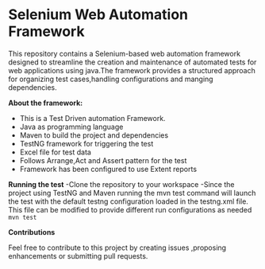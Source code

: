 # Selenium Web Automation Framework

This repository contains a Selenium-based web automation framework designed to streamline the creation and maintenance of
automated tests for web applications using java.The framework provides a structured approach for organizing test cases,handling configurations
and manging dependencies.

**About the framework:**

- This is a Test Driven automation Framework.
- Java as programming language
- Maven to build the project and dependencies
- TestNG framework for triggering the test
- Excel file  for test data
- Follows Arrange,Act and Assert pattern for the test
- Framework has been configured to use Extent reports

**Running the test**
-Clone the repository to your workspace
-Since the project using TestNG and Maven running the mvn test command will launch the test with the default testng configuration loaded in the testng.xml file. This file can be modified to provide different run configurations as needed
`mvn test`

**Contributions**

Feel free to contribute to this project by creating issues ,proposing enhancements or submitting pull requests.